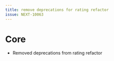 ```yaml
---
title: remove deprecations for rating refactor
issue: NEXT-10063 
---
```

# Core
*  Removed deprecations from rating refactor